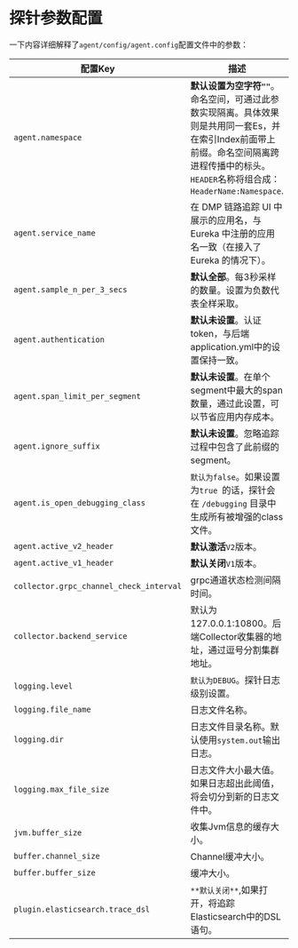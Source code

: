 # 探针参数配置
一下内容详细解释了`agent/config/agent.config`配置文件中的参数：

配置Key | 描述 | 默认值 | 例如 |
----------- | ---------- | --------- | --------- |
`agent.namespace` | **默认设置为空字符`""`**。命名空间，可通过此参数实现隔离。具体效果则是共用同一套Es，并在索引Index前面带上前缀。命名空间隔离跨进程传播中的标头。`HEADER`名称将组合成： `HeaderName:Namespace`. | Not set | `agent.namespace=Team-A` |
`agent.service_name` | 在 DMP 链路追踪 UI 中展示的应用名，与 Eureka 中注册的应用名一致（在接入了 Eureka 的情况下）。 | `Your_ApplicationName` |`agent.application_code=Demo-App` |
`agent.sample_n_per_3_secs`|**默认全部**。每3秒采样的数量。设置为负数代表全样采取。|Not set|`agent.sample_n_per_3_secs=-1`|
`agent.authentication`|**默认未设置**。认证token，与后端application.yml中的设置保持一致。|Not set| `agent.authentication = dangrous` |
`agent.span_limit_per_segment`|**默认未设置**。在单个segment中最大的span数量，通过此设置，可以节省应用内存成本。|Not set |`agent.span_limit_per_segment=300`|
`agent.ignore_suffix`|**默认未设置**。忽略追踪过程中包含了此前缀的segment。|Not set|`agent.ignore_suffix=.jpg,.jpeg,.js,.css,.png,.bmp,.gif,.ico,.mp3,.mp4,.html,.svg`|
`agent.is_open_debugging_class`|`默认为false`。如果设置为`true `的话，探针会在 `/debugging` 目录中生成所有被增强的class文件。|Not set|`agent.is_open_debugging_class = true`|
`agent.active_v2_header`|**默认激活**`V2`版本。|`true`||
`agent.active_v1_header `|**默认关闭**`V1`版本。|`false`||
`collector.grpc_channel_check_interval`|grpc通道状态检测间隔时间。|`30`|`collector.grpc_channel_check_interval=40`|
`collector.backend_service`|默认为127.0.0.1:10800。后端Collector收集器的地址，通过逗号分割集群地址。|`127.0.0.1:11800`|
`logging.level`|`默认为DEBUG`。探针日志级别设置。|`DEBUG`|`INFO`|
`logging.file_name`|日志文件名称。|`skywalking-api.log`|`logging.file_name=skywalking-collector.log`|
`logging.dir`|日志文件目录名称。默认使用`system.out`输出日志。|`""`|
`logging.max_file_size`|日志文件大小最大值。如果日志超出此阈值，将会切分到新的日志文件中。|`300 * 1024 * 1024`|
`jvm.buffer_size`|收集Jvm信息的缓存大小。|`60 * 10`|
`buffer.channel_size`|Channel缓冲大小。|`5`|
`buffer.buffer_size`|缓冲大小。|`300`|
`plugin.elasticsearch.trace_dsl`|`**默认关闭**`,如果打开，将追踪Elasticsearch中的DSL语句。|`false`|